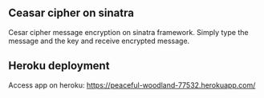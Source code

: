 ## Ceasar cipher on sinatra
Cesar cipher message encryption on sinatra framework.
Simply type the message and the key and receive encrypted message.
## Heroku deployment
Access app on heroku: https://peaceful-woodland-77532.herokuapp.com/ 

